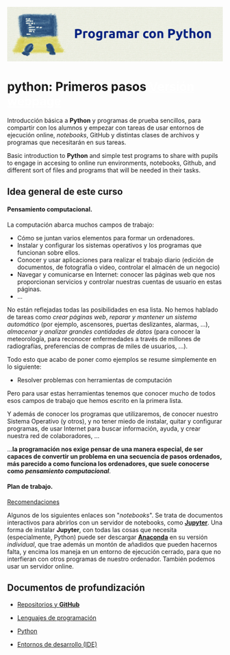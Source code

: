 <head>
<SCRIPT TYPE="text/javascript">
  function popup(mylink, windowname) {
    if (! window.focus)return true;
    var href;
    if (typeof(mylink) == 'string') href=mylink;
    else href=mylink.href;
    window.open(href, windowname, 'width=840,height=600,scrollbars=yes');
    return false;
  }
</SCRIPT>
</head> 

![Primeros Pasos - imagen](Imagenes/programar_con_python.png)

# python: Primeros pasos <a href="https://drancope-clases.github.io/programar-con-python-drancope"  style="color:#ffffff;">Versión webpage</a>

Introducción básica a **Python** y programas de prueba sencillos, para compartir con los alumnos y empezar con tareas de usar entornos de ejecución online, *notebooks*, GitHub y distintas clases de archivos y programas que necesitarán en sus tareas.

Basic introduction to **Python** and simple test programs to share with pupils to engage in accesing to online run environments, notebooks, Github, and different sort of files and programs that will be needed in their tasks.

## Idea general de este curso

#### Pensamiento computacional.

La computación abarca muchos campos de trabajo:
- Cómo se juntan varios elementos para formar un ordenadores.
- Instalar y configurar los sistemas operativos y los programas que funcionan sobre ellos.
- Conocer y usar aplicaciones para realizar el trabajo diario (edición de documentos, de fotografía o video, controlar el almacén de un negocio)
- Navegar y comunicarse en Internet: conocer las páginas web que nos proporcionan servicios y controlar nuestras cuentas de usuario en estas páginas.
- ...

No están reflejadas todas las posibilidades en esa lista. No hemos hablado de tareas como *crear páginas web*, *reparar y mantener un sistema automático* (por ejemplo, ascensores, puertas deslizantes, alarmas, ...), *almacenar y analizar grandes cantidades de datos* (para conocer la meteorología, para reconocer enfermedades a través de millones de radiografías, preferencias de compras de miles de usuarios, ...).

Todo esto que acabo de poner como ejemplos se resume simplemente en lo siguiente:

- Resolver problemas con herramientas de computación

Pero para usar estas herramientas tenemos que conocer mucho de todos esos campos de trabajo que hemos escrito en la primera lista.

Y además de conocer los programas que utilizaremos, de conocer nuestro Sistema Operativo (y otros), y no tener miedo de instalar, quitar y configurar programas, de usar Internet para buscar información, ayuda, y crear nuestra red de colaboradores, ...

...**la programación nos exige pensar de una manera especial, de ser capaces de convertir un problema en una secuencia de pasos ordenados, más parecido a como funciona los ordenadores, que suele conocerse como** ***pensamiento computacional***.

#### Plan de trabajo.

<a href="https://drancope-clases.github.io/programar-con-python-drancope/recomendaciones.html" onClick="return popup(this, 'Elementos')">Recomendaciones</a>

Algunos de los siguientes enlaces son "*notebooks*". Se trata de documentos interactivos para abrirlos con un servidor de notebooks, como [**Jupyter**](https://jupyter.org). Una forma de instalar **Jupyter**, con todas las cosas que necesita (especialmente, Python) puede ser descargar [**Anaconda**](https://www.anaconda.com/products/individual) en su versión *individual*, que trae además un montón de añadidos que pueden hacernos falta, y encima los maneja en un entorno de ejecución cerrado, para que no interfieran con otros programas de nuestro ordenador. También podemos usar un servidor online.

## Documentos de profundización

* <a href="https://drancope-clases.github.io/programar-con-python-drancope/repositorios_github.html" onClick="return popup(this, 'Elementos')">Repositorios y <b>GitHub</b></a>

* <a href="https://drancope-clases.github.io/programar-con-python-drancope/lenguajes_programacion.html" onClick="return popup(this, 'Elementos')">Lenguajes de programación</a>

* <a href="https://drancope-clases.github.io/programar-con-python-drancope/elementos_python.html" onClick="return popup(this, 'Elementos')">Python</a>

* <a href="https://drancope-clases.github.io/programar-con-python-drancope/ides.html" onClick="return popup(this, 'Entornos de desarrollo \(IDE\)')">Entornos de desarrollo (IDE) </a>
